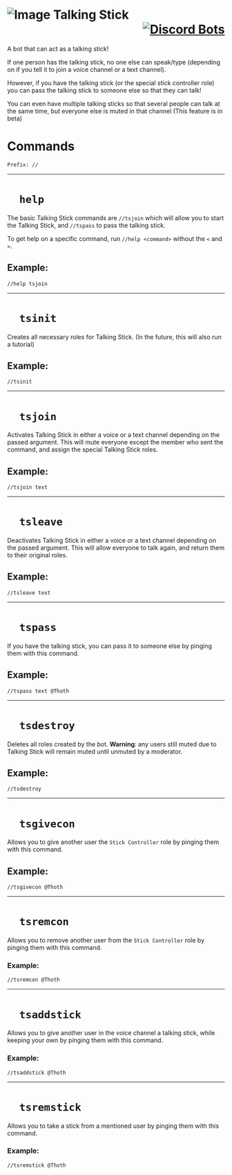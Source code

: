 # ![Image](https://media.discordapp.net/attachments/764720954499924001/783273517349208064/Talking_Stick64.png) Talking Stick<div style="text-align: right">[![Discord Bots](https://top.gg/api/widget/609233676471107584.svg)](https://top.gg/bot/609233676471107584)</div>

A bot that can act as a talking stick!

If one person has the talking stick, no one else can speak/type (depending on if you tell it to join a voice channel or a text channel).

However, if you have the talking stick (or the special stick controller role) you can pass the talking stick to someone else so that they can talk!

You can even have multiple talking sticks so that several people can talk at the same time, but everyone else is muted in that channel (This feature is in beta)

# Commands  
    Prefix: //

---
# &emsp;`help`
The basic Talking Stick commands are `//tsjoin` which will allow you to start the Talking Stick, and `//tspass` to pass the talking stick.

To get help on a specific command, run `//help <command>` without the `<` and `>`.
## **Example:**
`//help tsjoin`

---

# &emsp;`tsinit`
Creates all necessary roles for Talking Stick. (In the future, this will also run a tutorial)
## **Example**:
`//tsinit`

---

# &emsp;`tsjoin`
Activates Talking Stick in either a voice or a text channel depending on the passed argument. This will mute everyone except the member who sent the command, and assign the special Talking Stick roles.
## **Example**:
`//tsjoin text`

---

# &emsp;`tsleave`
Deactivates Talking Stick in either a voice or a text channel depending on the passed argument. This will allow everyone to talk again, and return them to their original roles.
## **Example**:
`//tsleave text`

---

# &emsp;`tspass`
If you have the talking stick, you can pass it to someone else by pinging them with this command.
## **Example**:
`//tspass text @Thoth`

---

# &emsp;`tsdestroy`
Deletes all roles created by the bot. **Warning**: any users still muted due to Talking Stick will remain muted until unmuted by a moderator.
## **Example**:
`//tsdestroy`

---

# &emsp;`tsgivecon`
Allows you to give another user the `Stick Controller` role by pinging them with this command.
## **Example**:
`//tsgivecon @Thoth`

---

# &emsp;`tsremcon`
Allows you to remove another user from the `Stick Controller` role by pinging them with this command.
### **Example**:
`//tsremcon @Thoth`

---

# &emsp;`tsaddstick`
Allows you to give another user in the voice channel a talking stick, while keeping your own by pinging them with this command.
### **Example**:
`//tsaddstick @Thoth`

---

# &emsp;`tsremstick`
Allows you to take a stick from a mentioned user by pinging them with this command.
### **Example**:
`//tsremstick @Thoth`
